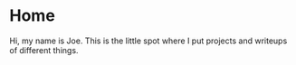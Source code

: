 # Home

Hi, my name is Joe. This is the little spot where I put projects and writeups of different things.
